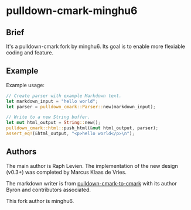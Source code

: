 # pulldown-cmark-minghu6

<!-- [![Docs](https://docs.rs/pulldown-cmark/badge.svg)](https://docs.rs/pulldown-cmark)
[![Crates.io](https://img.shields.io/crates/v/pulldown-cmark.svg?maxAge=2592000)](https://crates.io/crates/pulldown-cmark) -->

## Brief

It's a pulldown-cmark fork by minghu6.
Its goal is to enable more flexiable coding and feature.


## Example

Example usage:

```rust
// Create parser with example Markdown text.
let markdown_input = "hello world";
let parser = pulldown_cmark::Parser::new(markdown_input);

// Write to a new String buffer.
let mut html_output = String::new();
pulldown_cmark::html::push_html(&mut html_output, parser);
assert_eq!(&html_output, "<p>hello world</p>\n");
```


## Authors

The main author is Raph Levien. The implementation of the new design (v0.3+) was completed by Marcus Klaas de Vries.

The markdown writer is from [pulldown-cmark-to-cmark](https://github.com/Byron/pulldown-cmark-to-cmark) with its author Byron and contributors associated.

This fork author is minghu6.
